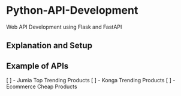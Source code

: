 # Python-API-Development

Web API Development using Flask and FastAPI

## Explanation and Setup

## Example of APIs

[ ] - Jumia Top Trending Products
[ ] - Konga Trending Products
[ ] - Ecommerce Cheap Products
